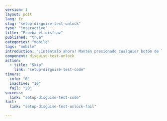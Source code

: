 ```yaml
---
version: 1
layout: post
lang: fr
slug: "setup-disguise-test-unlock"
type: "interactive"
title: "Prueba el disfraz"
published: "true"
categories: "mobile"
tags: "mobile"
introduction: "¡Inténtalo ahora! Mantén presionado cualquier botón de la calculadora. "
component: disguise-test-unlock
action: 
  - title: "Skip"
    link: "setup-disguise-test-code"
timers:
  info: "0"
  inactive: "10"
  fail: "20"
success: 
  link: "setup-disguise-test-code"
fail: 
  link: "setup-disguise-test-unlock-fail"

---
```


